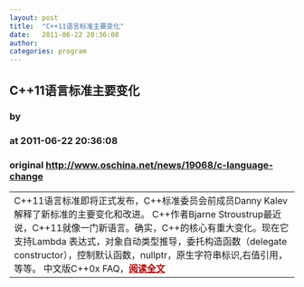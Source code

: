```yaml
---
layout: post
title:  "C++11语言标准主要变化"
date:   2011-06-22 20:36:08
author: 
categories: program
---
```


## C++11语言标准主要变化
### by 
### at 2011-06-22 20:36:08
### original <http://www.oschina.net/news/19068/c-language-change>

<table width="100%"><tr>
						<td valign="top">C++11语言标准即将正式发布，C++标准委员会前成员Danny Kalev解释了新标准的主要变化和改进。 C++作者Bjarne Stroustrup最近说，C++11就像一门新语言。确实，C++的核心有重大变化。现在它支持Lambda 表达式，对象自动类型推导，委托构造函数（delegate constructor），控制默认函数，nullptr，原生字符串标识,右值引用，等等。 中文版C++0x FAQ，<a href="http://www.oschina.net/news/19068/c-language-change?from=rss" style="font-weight:bold;color:#a00">阅读全文</a></td>
			</tr></table>